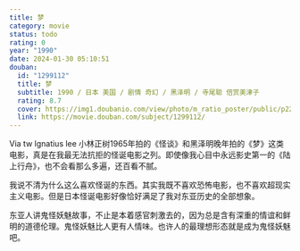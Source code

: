 ```yaml
---
title: 梦
category: movie
status: todo
rating: 0
year: "1990"
date: 2024-01-30 05:10:51
douban:
  id: "1299112"
  title: 梦
  subtitle: 1990 / 日本 美国 / 剧情 奇幻 / 黑泽明 / 寺尾聪 倍赏美津子
  rating: 8.7
  cover: https://img1.doubanio.com/view/photo/m_ratio_poster/public/p2215880880.jpg
  link: https://movie.douban.com/subject/1299112/
---
```


Via tw lgnatius lee 小林正树1965年拍的《怪谈》和黑泽明晚年拍的《梦》这类电影，真是在我最无法抗拒的怪诞电影之列。即使像我心目中永远影史第一的《陆上行舟》，也不会看那么多遍，还百看不腻。

我说不清为什么这么喜欢怪诞的东西。其实我既不喜欢恐怖电影，也不喜欢超现实主义电影。但是日本怪诞电影好像恰好满足了我对东亚历史的全部想象。

东亚人讲鬼怪妖魅故事，不止是本着感官刺激去的，因为总是含有深重的情谊和鲜明的道德伦理。鬼怪妖魅比人更有人情味。也许人的最理想形态就是成为鬼怪妖魅吧。
